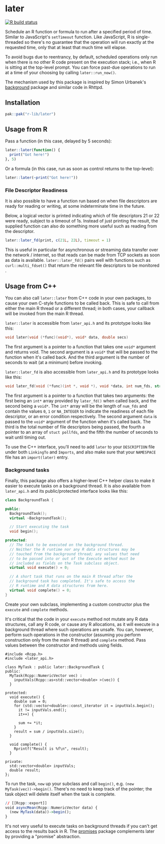 # later

<!-- badges: start -->
[![R build status](https://github.com/r-lib/later/actions/workflows/R-CMD-check.yaml/badge.svg)](https://github.com/r-lib/later/actions)
<!-- badges: end -->


Schedule an R function or formula to run after a specified period of time. Similar to JavaScript's `setTimeout` function. Like JavaScript, R is single-threaded so there's no guarantee that the operation will run exactly at the requested time, only that at least that much time will elapse.

To avoid bugs due to reentrancy, by default, scheduled operations only run when there is no other R code present on the execution stack; i.e., when R is sitting at the top-level prompt. You can force past-due operations to run at a time of your choosing by calling `later::run_now()`.

The mechanism used by this package is inspired by Simon Urbanek's [background](https://github.com/s-u/background) package and similar code in Rhttpd.

## Installation

```r
pak::pak("r-lib/later")
```

## Usage from R

Pass a function (in this case, delayed by 5 seconds):

```r
later::later(function() {
  print("Got here!")
}, 5)
```

Or a formula (in this case, run as soon as control returns to the top-level):

```r
later::later(~print("Got here!"))
```
### File Descriptor Readiness

It is also possible to have a function run based on when file descriptors are ready for reading or writing, at some indeterminate time in the future.

Below, a logical vector is printed indicating which of file descriptors 21 or 22 were ready, subject to a timeout of 1s. Instead of just printing the result, the supplied function can also do something more useful such as reading from the descriptor.

```r
later::later_fd(print, c(21L, 22L), timeout = 1)
```

This is useful in particular for asynchronous or streaming data transfer over the network / internet, so that reads can be made from TCP sockets as soon as data is available. `later::later_fd()` pairs well with functions such as `curl::multi_fdset()` that return the relevant file descriptors to be monitored .

## Usage from C++

You can also call `later::later` from C++ code in your own packages, to cause your own C-style functions to be called back. This is safe to call from either the main R thread or a different thread; in both cases, your callback will be invoked from the main R thread.

`later::later` is accessible from `later_api.h` and its prototype looks like this:

```cpp
void later(void (*func)(void*), void* data, double secs)
```

The first argument is a pointer to a function that takes one `void*` argument and returns void. The second argument is a `void*` that will be passed to the function when it's called back. And the third argument is the number of seconds to wait (at a minimum) before invoking.

`later::later_fd` is also accessible from `later_api.h` and its prototype looks like this:

```cpp
void later_fd(void (*func)(int *, void *), void *data, int num_fds, struct pollfd *fds, double secs)
```
The first argument is a pointer to a function that takes two arguments: the first being an `int*` array provided by `later_fd()` when called back, and the second being a `void*`. The `int*` array will be the length of `num_fds` and contain the values `0`, `1` or `NA_INTEGER` to indicate the readiness of each file descriptor, or an error condition respectively. The second argument `data` is passed to the `void*` argument of the function when it's called back. The third is the total number of file descriptors being passed, the fourth a pointer to an array of `stuct pollfds`, and the fifth the number of seconds to wait until timing out.

To use the C++ interface, you'll need to add `later` to your `DESCRIPTION` file under both `LinkingTo` and `Imports`, and also make sure that your `NAMESPACE` file has an `import(later)` entry.

### Background tasks

Finally, this package also offers a higher-level C++ helper class to make it easier to execute tasks on a background thread. It is also available from `later_api.h` and its public/protected interface looks like this:

```cpp
class BackgroundTask {

public:
  BackgroundTask();
  virtual ~BackgroundTask();

  // Start executing the task
  void begin();

protected:
  // The task to be executed on the background thread.
  // Neither the R runtime nor any R data structures may be
  // touched from the background thread; any values that need
  // to be passed into or out of the Execute method must be
  // included as fields on the Task subclass object.
  virtual void execute() = 0;

  // A short task that runs on the main R thread after the
  // background task has completed. It's safe to access the
  // R runtime and R data structures from here.
  virtual void complete() = 0;
}
```

Create your own subclass, implementing a custom constructor plus the `execute` and `complete` methods.

It's critical that the code in your `execute` method not mutate any R data structures, call any R code, or cause any R allocations, as it will execute in a background thread where such operations are unsafe. You can, however, perform such operations in the constructor (assuming you perform construction only from the main R thread) and `complete` method. Pass values between the constructor and methods using fields.

```rcpp
#include <Rcpp.h>
#include <later_api.h>

class MyTask : public later::BackgroundTask {
public:
  MyTask(Rcpp::NumericVector vec) :
    inputVals(Rcpp::as<std::vector<double> >(vec)) {
  }

protected:
  void execute() {
    double sum = 0;
    for (std::vector<double>::const_iterator it = inputVals.begin();
      it != inputVals.end();
      it++) {

      sum += *it;
    }
    result = sum / inputVals.size();
  }

  void complete() {
    Rprintf("Result is %f\n", result);
  }

private:
  std::vector<double> inputVals;
  double result;
};
```

To run the task, `new` up your subclass and call `begin()`, e.g. `(new MyTask(vec))->begin()`. There's no need to keep track of the pointer; the task object will delete itself when the task is complete.

```r
// [[Rcpp::export]]
void asyncMean(Rcpp::NumericVector data) {
  (new MyTask(data))->begin();
}
```

It's not very useful to execute tasks on background threads if you can't get access to the results back in R. The [promises](https://github.com/rstudio/promises) package complements later by providing a "promise" abstraction.
